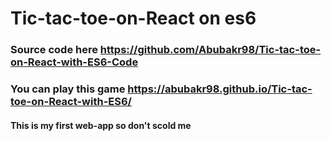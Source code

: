 # Tic-tac-toe-on-React on es6
### Source code here https://github.com/Abubakr98/Tic-tac-toe-on-React-with-ES6-Code
### You can play this game https://abubakr98.github.io/Tic-tac-toe-on-React-with-ES6/
#### This is my first web-app so don't scold me
